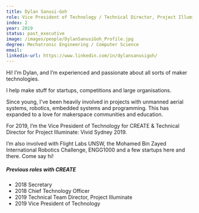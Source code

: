 ```yaml
---
title: Dylan Sanusi-Goh
role: Vice President of Technology / Technical Director, Project Illuminate
index: 2
year: 2019
status: past_executive
image: /images/people/DylanSanusiGoh_Profile.jpg
degree: Mechatronic Engineering / Computer Science
email:
linkedin-url: https://www.linkedin.com/in/dylansanusigoh/
---
```

Hi! I’m Dylan, and I’m experienced and passionate about all sorts of maker technologies.

I help make stuff for startups, competitions and large organisations.

Since young, I’ve been heavily involved in projects with unmanned aerial systems, robotics, embedded systems and programming. This has expanded to a love for makerspace communities and education.

For 2019, I’m the Vice President of Technology for CREATE & Technical Director for Project Illuminate: Vivid Sydney 2019.

I’m also involved with Flight Labs UNSW, the Mohamed Bin Zayed International Robotics Challenge, ENGG1000 and a few startups here and there. Come say hi!

##### Previous roles with CREATE

- 2018 Secretary
- 2018 Chief Technology Officer
- 2019 Technical Team Director, Project Illuminate
- 2019 Vice President of Technology
